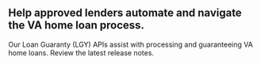 ## Help approved lenders automate and navigate the VA home loan process.

Our Loan Guaranty (LGY) APIs assist with processing and guaranteeing VA home loans. <Link to="/release-notes/loanGuaranty">Review the latest release notes</Link>.
